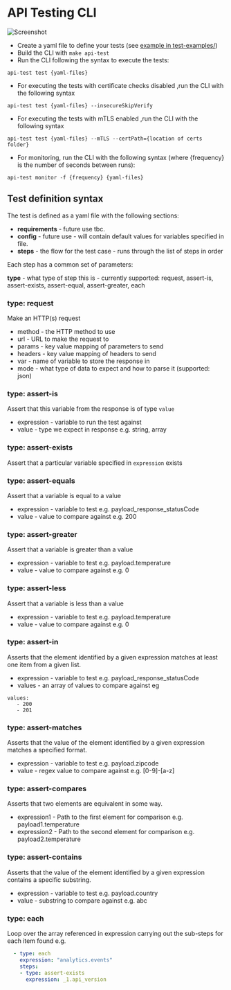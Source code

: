 # API Testing CLI



![Screenshot](screenshot.png)

 - Create a yaml file to define your tests (see [example in test-examples/](../images/screenshot.png)) 
 - Build the CLI with `make api-test`
 - Run the CLI following the syntax to execute the tests:
```
api-test test {yaml-files}
```
 - For executing the tests with certificate checks disabled ,run the CLI with the following syntax
 ```
 api-test test {yaml-files} --insecureSkipVerify
 ```
 - For executing the tests with mTLS enabled ,run the CLI with the following syntax 
 ```
 api-test test {yaml-files} --mTLS --certPath={location of certs folder}
 ```
 - For monitoring, run the CLI with the following syntax (where {frequency} is the number of seconds between runs):

```
api-test monitor -f {frequency} {yaml-files} 
```

## Test definition syntax

The test is defined as a yaml file with the following sections:

 - **requirements** - future use tbc.
 - **config** - future use - will contain default values for variables specified in file. 
 - **steps** - the flow for the test case - runs through the list of steps in order

Each step has a common set of parameters:

**type** - what type of step this is - currently supported: request, assert-is, assert-exists, assert-equal, assert-greater, each

### type: request
Make an HTTP(s) request 
 - method - the HTTP method to use
 - url - URL to make the request to
 - params - key value mapping of parameters to send 
 - headers - key value mapping of headers to send
 - var - name of variable to store the response in
 - mode - what type of data to expect and how to parse it (supported: json)

### type: assert-is
Assert that this variable from the response is of type `value`

 - expression - variable to run the test against
 - value - type we expect in response e.g. string, array


### type: assert-exists 
Assert that a particular variable specified in `expression` exists

### type: assert-equals 
Assert that a variable is equal to a value
 - expression - variable to test e.g. payload_response_statusCode
 - value - value to compare against e.g. 200

### type: assert-greater 
Assert that a variable is greater than a value
 - expression - variable to test e.g. payload.temperature
 - value - value to compare against e.g. 0

### type: assert-less
Assert that a variable is less than a value
 - expression - variable to test e.g. payload.temperature
 - value - value to compare against e.g. 0

### type: assert-in
Asserts that the element identified by a given expression matches at least one item from a given list.
 - expression - variable to test e.g. payload_response_statusCode
 - values - an array of values to compare against eg
 ```
 values:
    - 200
    - 201
 ```

### type: assert-matches
Asserts that the value of the element identified by a given expression matches a specified format.
 - expression - variable to test e.g. payload.zipcode
 - value - regex value to compare against e.g. [0-9]-[a-z]

### type: assert-compares
Asserts that two elements are equivalent in some way.
 - expression1 - Path to the first element for comparison e.g. payload1.temperature
 - expression2 - Path to the second element for comparison e.g. payload2.temperature

### type: assert-contains
Asserts that the value of the element identified by a given expression contains a specific substring.
 - expression - variable to test e.g. payload.country
 - value - substring to compare against e.g. abc

### type: each
Loop over the array referenced in expression carrying out the sub-steps for each item found e.g.

```yaml
  - type: each
    expression: "analytics.events"
    steps:
    - type: assert-exists 
      expression: _1.api_version
```
